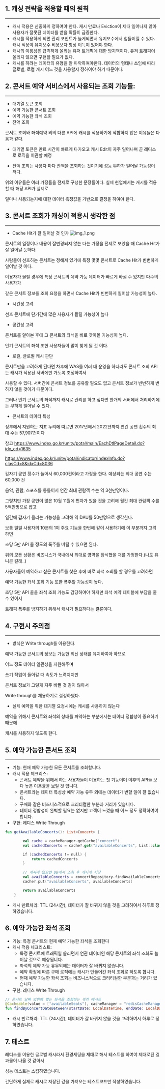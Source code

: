 ## 1. 캐싱 전략을 적용할 때의 원칙
---

- 캐시 적용은 신중하게 정하여야 한다. 캐시 만료나 Eviction이 제때 일어나지 않아 사용자가 잘못된 데이터를 받을 확률이 급증한다.
- 캐시를 적용하게 되면 관리 포인트가 늘게되면서 유지보수에서 힘들어질 수 있다. 캐시 적용이 유지보수 비용보다 항상 이득이 있어야 한다.
- 캐시의 이용성은 급격하게 쏠리는 유저 트래픽에 대한 방지책이다. 유저 트래픽이 쏠리지 않으면 구현할 필요가 없다.
- 캐시를 하려는 데이터의 유형을 잘 파악하여야한다. 데이터의 형태나 쓰임에 따라 글로벌, 로컬 캐시 어느 것을 사용할지 정하여야 하기 때문이다.

## 2. 콘서트 예약 서비스에서 사용되는 조회 기능들:
---

- 대기열 토큰 조회
- 예약 가능한 콘서트 조회
- 예약 가능한 좌석 조회
- 잔액 조회

콘서트 조회와 좌석예약 외의 다른 API에 캐시를 적용하기에 적합하지 않은 이유들은 다음과 같다.

- 대기열 토큰은 만료 시간이 빠르게 다가오고 캐시 Edit이 자주 일어나며 곧 레디스로 로직을 이관할 예정

- 잔액 조회는 사용자 마다 잔액을 조회하는 것이기에 성능 부하가 일어날 가능성이 적다.

위의 이유들은 여러 가정들을 전제로 구성한 문장들이다. 실제 현업에서는 캐시를 적용할 때 해당 API가 실제로

얼마나 사용되는지에 대한 데이터 측정값을 기반으로 결정을 하여야 한다.


## 3. 콘서트 조회가 캐싱이 적용시 생각한 점
---

- Cache Hit가 잘 일어날 것 인가
![img_1.png](img_1.png)

콘서트의 일정이나 내용이 잘변경되지 않는 다는 가정을 전제로 보았을 때 Cache Hit가 잘 일어날 듯하다.

사람들이 선호하는 콘서트는 정해져 있기에 특정 몇몇 콘서트로 Cache Hit가 빈번하게 일어날 것 이다.

이용자가 몰릴 경우에 특정 콘서트의 예약 가능 데이터가 빠르게 바뀔 수 있지만 다수의 사용자가

같은 콘서트 정보를 조회 요청을 하면서 Cache Hit가 빈번하게 일어날 가능성이 높다.

- 시간성 고려

선호 콘서트에 단기간에 많은 사용자가 몰릴 가능성이 높다

- 공간성 고려

콘서트를 알아본 후에 그 콘서트의 좌석을 바로 찾아볼 가능성이 높다.

인기 콘서트의 좌석 또한 사용자들이 많이 찾게 될 것 이다.

- 로컬, 글로벌 캐시 판단

콘서트만을 고려하게 된다면  차후에 WAS를 여러 대 운영을 하더라도 콘서트 조회 API는 캐시가 적용된 서버에만 가도록 조정하여서

사용할 수 있다. 서버간에 콘서트 정보를 공유할 필요도 없고 콘서트 정보가 빈번하게 변하지 않을 것이기 때문이다.

그러나 인기 콘서트의 좌석까지 캐시로 관리를 하고 싶다면 한개의 서버에서 처리하기에는 부하게 일어날 수 있다.

- 콘서트의 데이터 특성

정부에서 지원하는 지표 누리에 따르면 2017년에서 2022년까지 연간 공연 횟수의 최대 수는 57,907건이다

참고 https://www.index.go.kr/unity/potal/main/EachDtlPageDetail.do?idx_cd=1635

https://www.index.go.kr/unity/potal/indicator/IndexInfo.do?clasCd=8&idxCd=8036

갑자기 공연 횟수가 늘어서 60,000건이라고 가정을 한다. 예상되는 최대 공연 수는 60,000 건 

음악, 관람, 스포츠를 통틀어서 연간 최대 관람객 수는 약 3천만명이다.

그렇치만 가장 공연이 많은 10월 11월에 편차가 있을 것을 고려해 월간 최대 관람객 수를 5백만명으로 잡고

일간에 갑자기 몰리는 가능성을 고려해 약 DAU를 50만명으로 생각한다.

보통 일일 사용자의 10분의 1이 주요 기능을 한번에 같이 사용하기에 이 부분까지 고려하면

초당 5만 API 콜 정도의 폭주를 버틸 수 있으면 된다.

위의 모든 상황은 비즈니스가 국내에서 최대로 영역을 잠식했을 때를 가정한다.(나도 유니콘 갈래..)

사용자들이 예약하고 싶은 콘서트를 찾은 후에 바로 좌석 조회를 할 경우를 고려하면

예약 가능한 좌석 조회 기능 또한 폭주할 가능성이 높다.

초당 5만 API 콜을 좌석 조회 기능도 감당하여야 하지만 좌석 예약 테이블에 부담을 줄 수 있어서

트래픽 폭주를 방지하기 위해서 캐시가 필요하다는 결론이다.

## 4. 구현시 주의점
---

- 방식은 Write through를 이용한다.

예약 가능한 콘서트의 정보는 가능한 최신 상태를 유지하여아 하므로

어느 정도 데이터 일관성을 지원해주며

쓰기 작업이 들어갈 때 속도가 느려지지만

콘서트 정보가 그렇게 자주 바뀔 것 같지 않아서

Write through를 채용하기로 결정하였다.

- 실제 예약을 위한 대기열 요청시에는 캐시를 사용하지 않는다

예약을 위해서 콘서트와 좌석의 상태를 파악하는 부분에서는 데이터 정합성이 중요하기 때문에

캐시를 사용하지 않도록 한다.


## 5. 예약 가능한 콘서트 조회 
---

- 기능: 현재 예약 가능한 모든 콘서트를 조회합니다.
- 캐시 적용 체크리스:
  - 콘서트 예약을 위해서 하는 사용자들이 이용하는 첫 기능이며 이후의 API들 보다 높은 이용률을 보일 것 입니다.
  - 콘서트라는 데이터 특성상 예약 가능 유무 외에는 데이터가 변할 일이 잘 없습니다.
  - 구매와 같은 비즈니스적으로 크리티컬한 부분과 거리가 있습니다.
  - 데이터 정합성이 완벽할 필요는 없지만 고객이 느꼈을 때 어느 정도 정확하여야 합니다.
- 구현: 레디스 Write Through
```kotlin
fun getAvailableConcerts(): List<Concert> {

        val cache = cacheManager.getCache("concert")
        val cachedConcerts = cache?.get("availableConcerts", List::class.java) as? List<Concert>

        if (cachedConcerts != null) {
            return cachedConcerts
        }

        // 캐시에 없으면 DB에서 조회 후 캐시에 저장
        val availableConcerts = concertRepository.findAvailableConcerts()
        cache?.put("availableConcerts", availableConcerts)

        return availableConcerts
    } 
```
- 캐시 만료처리: TTL (24시간), 데이터가 잘 바뀌지 않을 것을 고려하여서 하루로 정하였습니다.

## 6. 예약 가능한 좌석 조회

- 기능: 특정 콘서트의 현재 예약 가능한 좌석을 조회한다
- 캐시 적용 체크리스트:
  - 특정 콘서트에 트래픽일 쏠리면서 연관 데이터인 해당 콘서트의 좌석 조회도 늘어날 것으로 예샹됩니다.
  - 좌석의 예약 가능 유무외에는 데이터가 잘 바뀌지 않습니다.
  - 예약 확정에 따른 구매 로직에는 캐시가 안들어간 좌석 조회로 하도록 합니다.
  - 현재 예약 가능한 좌석 조회는 비즈니스적으로 크리티컬한 부분과는 거리가 있습니다.
- 구현: 레디스 Write Through
```kotlin
// 콘서트 날짜 범위에 맞는 좌석을 조회하는 쿼리 메서드
@Cacheable(value = ["availableSeats"], cacheManager = "redisCacheManager")
fun findByConcertDateBetween(startDate: LocalDateTime, endDate: LocalDateTime): List<Seat> 
```
- 캐시 만료처리: TTL (24시간), 데이터가 잘 바뀌지 않을 것을 고려하여서 하루로 정하였습니다.

## 7. 테스트

레디스를 이용한 글로벌 캐시라서 환경세팅을 제대로 해서 테스트를 하여야 제대로된 결과물이 나올 것 같아서

성능 테스트는 스킵하였습니다.

간단하게 실제로 캐시로 저장된 값을 가져오는 테스트코드만 작성하였습니다.





